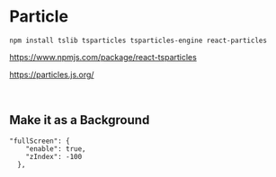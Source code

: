 # Particle
`npm install tslib tsparticles tsparticles-engine react-particles`

https://www.npmjs.com/package/react-tsparticles

https://particles.js.org/

<br>

## Make it as a Background
```
"fullScreen": {
    "enable": true,
    "zIndex": -100
  },
```